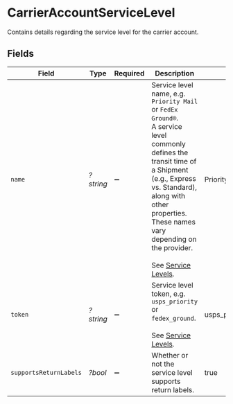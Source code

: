 # CarrierAccountServiceLevel

Contains details regarding the service level for the carrier account.


## Fields

| Field                                                                                                                                                                                                                                                                                           | Type                                                                                                                                                                                                                                                                                            | Required                                                                                                                                                                                                                                                                                        | Description                                                                                                                                                                                                                                                                                     | Example                                                                                                                                                                                                                                                                                         |
| ----------------------------------------------------------------------------------------------------------------------------------------------------------------------------------------------------------------------------------------------------------------------------------------------- | ----------------------------------------------------------------------------------------------------------------------------------------------------------------------------------------------------------------------------------------------------------------------------------------------- | ----------------------------------------------------------------------------------------------------------------------------------------------------------------------------------------------------------------------------------------------------------------------------------------------- | ----------------------------------------------------------------------------------------------------------------------------------------------------------------------------------------------------------------------------------------------------------------------------------------------- | ----------------------------------------------------------------------------------------------------------------------------------------------------------------------------------------------------------------------------------------------------------------------------------------------- |
| `name`                                                                                                                                                                                                                                                                                          | *?string*                                                                                                                                                                                                                                                                                       | :heavy_minus_sign:                                                                                                                                                                                                                                                                              | Service level name, e.g. `Priority Mail` or `FedEx Ground®`. <br/>A service level commonly defines the transit time of a Shipment (e.g., Express vs. Standard), along with other properties. <br/>These names vary depending on the provider.<br><br/>See <a href="#tag/Service-Levels">Service Levels</a>. | Priority Mail Express                                                                                                                                                                                                                                                                           |
| `token`                                                                                                                                                                                                                                                                                         | *?string*                                                                                                                                                                                                                                                                                       | :heavy_minus_sign:                                                                                                                                                                                                                                                                              | Service level token, e.g. `usps_priority` or `fedex_ground`.<br><br/>See <a href="#tag/Service-Levels">Service Levels</a>.                                                                                                                                                                      | usps_priority_express                                                                                                                                                                                                                                                                           |
| `supportsReturnLabels`                                                                                                                                                                                                                                                                          | *?bool*                                                                                                                                                                                                                                                                                         | :heavy_minus_sign:                                                                                                                                                                                                                                                                              | Whether or not the service level supports return labels.                                                                                                                                                                                                                                        | true                                                                                                                                                                                                                                                                                            |
